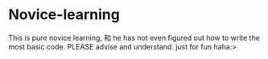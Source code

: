# Novice-learning
This is pure novice learning, 和 he has not even figured out how to write the most basic code. PLEASE advise and understand.
just for fun haha:>
